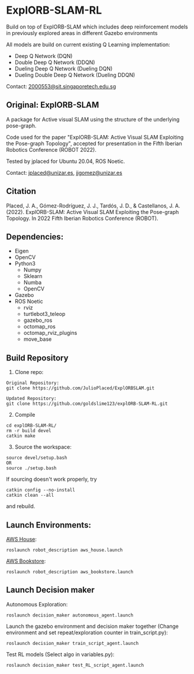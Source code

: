 ExplORB-SLAM-RL
============
Build on top of ExplORB-SLAM which includes deep reinforcement models in previously explored areas in different Gazebo environments

All models are build on current existing Q Learning implementation:
 - Deep Q Network (DQN)
 - Double Deep Q Network (DDQN)
 - Dueling Deep Q Network (Dueling DQN)
 - Dueling Double Deep Q Network (Dueling DDQN)

Contact: 2000553@sit.singaporetech.edu.sg

Original: ExplORB-SLAM
------------

A package for Active visual SLAM using the structure of the underlying pose-graph.

Code used for the paper "ExplORB-SLAM: Active Visual SLAM Exploiting the Pose-graph Topology", accepted for presentation in the Fifth Iberian Robotics Conference (ROBOT 2022).

Tested by jplaced for Ubuntu 20.04, ROS Noetic.

Contact: jplaced@unizar.es, jjgomez@unizar.es

Citation
------------

Placed, J. A., Gómez-Rodríguez, J. J., Tardós, J. D., & Castellanos, J. A. (2022). ExplORB-SLAM: Active Visual SLAM Exploiting the Pose-graph Topology. In 2022 Fifth Iberian Robotics Conference (ROBOT).

Dependencies:
------------
- Eigen
- OpenCV
- Python3
  * Numpy
  * Sklearn
  * Numba
  * OpenCV
- Gazebo
- ROS Noetic
  * rviz
  * turtlebot3_teleop
  * gazebo_ros
  * octomap_ros
  * octomap_rviz_plugins
  * move_base

Build Repository
------------
1. Clone repo:
```
Original Repository:
git clone https://github.com/JulioPlaced/ExplORBSLAM.git

Updated Repository:
git clone https://github.com/goldslime123/explORB-SLAM-RL.git
```

2. Compile
```
cd explORB-SLAM-RL/
rm -r build devel
catkin make
```

3. Source the workspace:

  ```
  source devel/setup.bash 
  OR
  source ./setup.bash
  ```

  If sourcing doesn't work properly, try

  ```
  catkin config --no-install
  catkin clean --all
  ```

  and rebuild.


Launch Environments:
------------
  [AWS House](https://github.com/aws-robotics/aws-robomaker-small-house-world):
  ```
  roslaunch robot_description aws_house.launch
  ```
   [AWS Bookstore](https://github.com/aws-robotics/aws-robomaker-small-house-world](https://github.com/aws-robotics/aws-robomaker-bookstore-world)):
  ```
  roslaunch robot_description aws_bookstore.launch
  ```

Launch Decision maker
------------
Autonomous Exploration:
  ```
  roslaunch decision_maker autonomous_agent.launch
  ```
Launch the gazebo environment and decision maker together (Change environment and set repeat/exploration counter in train_script.py):  
  ```
  roslaunch decision_maker train_script_agent.launch
  ```
Test RL models (Select algo in variables.py):
  ```
  roslaunch decision_maker test_RL_script_agent.launch
  ```


